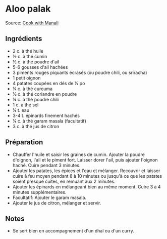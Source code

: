 # Aloo palak
Source: [Cook with Manali](https://www.cookwithmanali.com/aloo-palak/)

## Ingrédients
* 2 c. à thé huile
* ½ c. à thé cumin
* ½ c. à thé poudre d'ail
* 5-6 gousses d'ail hachées
* 3 piments rouges piquants écrasés (ou poudre chili, ou sriracha)
* 1 petit oignon
* 4 patates coupées en dés de ½ po
* ¼ c. à thé curcuma
* ½ c. à thé coriandre en poudre
* ¼ c. à thé poudre chili
* 1 c. à thé sel
* ¼ t. eau
* 3-4 t. épinards finement hachés
* ¼ c. à thé garam masala (facultatif)
* 3 c. à thé jus de citron

## Préparation
* Chauffer l'huile et saisir les graines de cumin. Ajouter la poudre d'oignon, l'ail et le piment fort. Laisser dorer l'ail, puis ajouter l'oignon haché. Cuire pendant 3 minutes.
* Ajouter les patates, les épices et l'eau et mélanger. Recouvrir et laisser cuire à feu moyen pendant 8 à 10 minutes ou jusqu'à ce que les patates soient presque cuites, en remuant aux 2 minutes.
* Ajouter les épinards en mélangeant bien au même moment. Cuire 3 à 4 minutes supplémentaires.
* Facultatif: Ajouter le garam masala.
* Ajouter le jus de citron, mélanger et servir.

## Notes
* Se sert bien en accompagnement d'un dhal ou d'un curry.